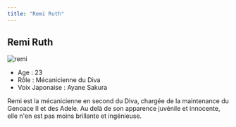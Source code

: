 ```yaml
---
title: "Remi Ruth"
---
```


Remi Ruth
---------

![remi](/images/stories/saga/gundamage/persos/remi.png)
- Age : 23  
- Rôle : Mécanicienne du Diva  
- Voix Japonaise : Ayane Sakura


Remi est la mécanicienne en second du Diva, chargée de la maintenance du Genoace II et des Adele. Au delà de son apparence juvénile et innocente, elle n'en est pas moins brillante et ingénieuse.

